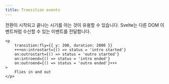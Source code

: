```yaml
---
title: Transition events
---
```


전환이 시작되고 끝나는 시기를 아는 것이 유용할 수 있습니다. Svelte는 다른 DOM 이벤트처럼 수신할 수 있는 이벤트를 전달합니다.

```svelte
<p
	transition:fly={{ y: 200, duration: 2000 }}
	+++on:introstart={() => status = 'intro started'}
	on:outrostart={() => status = 'outro started'}
	on:introend={() => status = 'intro ended'}
	on:outroend={() => status = 'outro ended'}+++
>
	Flies in and out
</p>
```
